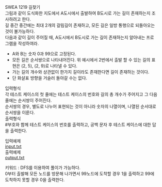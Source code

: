 SWEA 1219 길찾기  
그림과 같이 도식화한 지도에서 A도시에서 출발하여 B도시로 가는 길이 존재하는지 조사하려고 한다.  
길 중간 중간에는 최대 2개의 갈림길이 존재하고, 모든 길은 일방 통행으로 되돌아오는 것이 불가능하다.  
다음과 같이 길이 주어질 때, A도시에서 B도시로 가는 길이 존재하는지 알아내는 프로그램을 작성하여라.  
- A와 B는 숫자 0과 99으로 고정된다.  
- 모든 길은 순서쌍으로 나타내어진다. 위 예시에서 2번에서 출발 할 수 있는 길의 표현은 (2, 5), (2, 9)로 나타낼 수 있다.  
- 가는 길의 개수와 상관없이 한가지 길이라도 존재한다면 길이 존재하는 것이다.  
- 단 화살표 방향을 거슬러 돌아갈 수는 없다.  

입력형식  
각 테스트 케이스의 첫 줄에는 테스트 케이스의 번호와 길의 총 개수가 주어지고 그 다음 줄에는 순서쌍이 주어진다.  
순서쌍의 경우, 별도로 나누어 표현되는 것이 아니라 숫자의 나열이며, 나열된 순서대로 순서쌍을 이룬다.  
출력형식  
#부호와 함께 테스트 케이스의 번호를 출력하고, 공백 문자 후 테스트 케이스에 대한 답을 출력한다.  

입력예제  
[input.txt](input.txt)  
출력예제  
[output.txt](output.txt)  

키워드 : DFS를 이용하여 풀이가 가능하다.  
0부터 출발해 모든 노드를 방문해 나가면서 99노드에 도착할 경우 1을 출력하고 99에 도착하지 못할 경우 0을 출력한다.  
